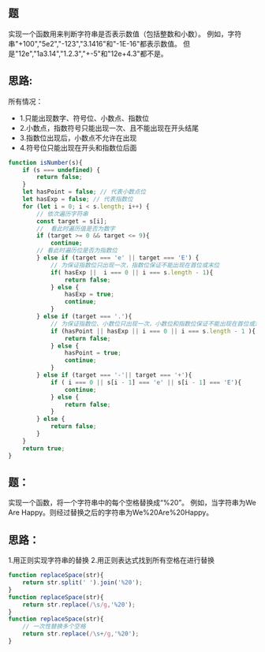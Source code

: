 ## 题

实现一个函数用来判断字符串是否表示数值（包括整数和小数）。 例如，字符串"+100","5e2","-123","3.1416"和"-1E-16"都表示数值。 但是"12e","1a3.14","1.2.3","+-5"和"12e+4.3"都不是。

## 思路:

所有情况：
* 1.只能出现数字、符号位、小数点、指数位
* 2.小数点，指数符号只能出现一次、且不能出现在开头结尾
* 3.指数位出现后，小数点不允许在出现
* 4.符号位只能出现在开头和指数位后面

```js
function isNumber(s){
    if (s === undefined) {
        return false;
    }
    let hasPoint = false; // 代表小数点位
    let hasExp = false; // 代表指数位
    for (let i = 0; i < s.length; i++) {
        // 依次遍历字符串
        const target = s[i];
        //  看此时遍历值是否为数字
        if (target >= 0 && target <= 9){
            continue;
        // 看此时遍历位是否为指数位
        } else if (target === 'e' || target === 'E') {
            // 为保证指数位只出现一次，指数位保证不能出现在首位或末位
            if( hasExp ||  i === 0 || i === s.length - 1){
                return false;
            } else {
                hasExp = true;
                continue;
            }
        } else if (target === '.'){
            // 为保证指数位、小数位只出现一次，小数位和指数位保证不能出现在首位或末位
            if (hasPoint || hasExp || i === 0 || i === s.length - 1 ){
                return false;
            } else {
                hasPoint = true;
                continue;
            }
        } else if (target === '-'|| target === '+'){
            if ( i === 0 || s[i - 1] === 'e' || s[i - 1] === 'E'){
                continue;
            } else {
                return false;
            }
        } else {
            return false;
        }
    }
    return true;
}
```

## 题：

实现一个函数，将一个字符串中的每个空格替换成“%20”。
例如，当字符串为We Are Happy。则经过替换之后的字符串为We%20Are%20Happy。

## 思路：

1.用正则实现字符串的替换 
2.用正则表达式找到所有空格在进行替换

```js
function replaceSpace(str){
    return str.split(' ').join('%20');
}
function replaceSpace(str){
    return str.replace(/\s/g,'%20');
}
function replaceSpace(str){
    // 一次性替换多个空格
    return str.replace(/\s+/g,'%20');
}
```